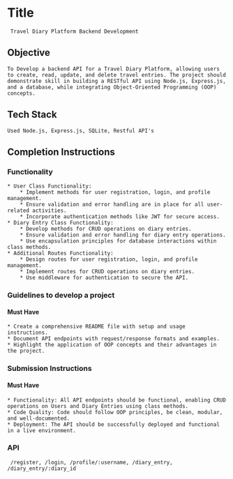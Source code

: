 # Title

     Travel Diary Platform Backend Development

## Objective

    To Develop a backend API for a Travel Diary Platform, allowing users to create, read, update, and delete travel entries. The project should demonstrate skill in building a RESTful API using Node.js, Express.js, and a database, while integrating Object-Oriented Programming (OOP) concepts.

## Tech Stack

    Used Node.js, Express.js, SQLite, Restful API's

## Completion Instructions

### Functionality

    * User Class Functionality:
        * Implement methods for user registration, login, and profile management.
        * Ensure validation and error handling are in place for all user-related activities.
        * Incorporate authentication methods like JWT for secure access.
    * Diary Entry Class Functionality:
        * Develop methods for CRUD operations on diary entries.
        * Ensure validation and error handling for diary entry operations.
        * Use encapsulation principles for database interactions within class methods.
    * Additional Routes Functionality:
        * Design routes for user registration, login, and profile management.
        * Implement routes for CRUD operations on diary entries.
        * Use middleware for authentication to secure the API.

### Guidelines to develop a project

#### Must Have

    * Create a comprehensive README file with setup and usage instructions.
    * Document API endpoints with request/response formats and examples.
    * Highlight the application of OOP concepts and their advantages in the project.

### Submission Instructions

#### Must Have

    * Functionality: All API endpoints should be functional, enabling CRUD operations on Users and Diary Entries using class methods.
    * Code Quality: Code should follow OOP principles, be clean, modular, and well-documented.
    * Deployment: The API should be successfully deployed and functional in a live environment.

### API
     /register, /login, /profile/:username, /diary_entry, /diary_entry/:diary_id

